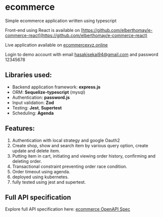 # ecommerce
Simple ecommerce application written using typescript

Front-end using React is available on [https://github.com/elberthomay/e-commerce-react](https://github.com/elberthomay/e-commerce-react)

Live application available on [ecommercexyz.online](ecommercexyz.online)

Login to demo account with email hasakisekai94@gmail.com and password 12345678
## Libraries used:
- Backend application framework: **express.js**
- ORM: **Sequelize-typescript** (mysql)
- Authentication: **password.js**
- Input validation: **Zod**
- Testing: **Jest**, **Supertest**
- Scheduling: **Agenda**

## Features: 
1. Authentication with local strategy and google Oauth2
2. Create shop, show and search item by various query option, create update and delete item.
3. Putting item in cart, initiating and viewing order history, confirming and deleting order.
4. Transactional constraint preventing order race condition.
5. Order timeout using agenda.
6. deployed using kubernetes.
7. fully tested using jest and supertest.

## Full API specification
Explore full API specification here:
[ecommerce OpenAPI Spec](https://petstore.swagger.io/?url=https://raw.githubusercontent.com/elberthomay/ecommerce/master/ecommerce_spec.yaml)
